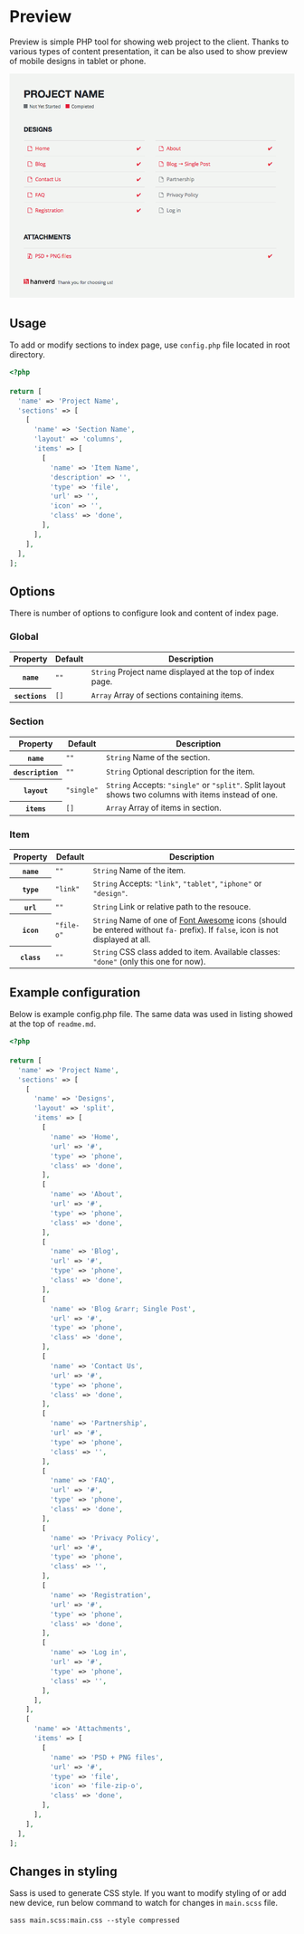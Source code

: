# Preview

Preview is simple PHP tool for showing web project to the client. Thanks to various types of content presentation, it can be also used to show preview of mobile designs in tablet or phone.

![](screenshot.png)

## Usage

To add or modify sections to index page, use `config.php` file located in root directory.

```php
<?php

return [
  'name' => 'Project Name',
  'sections' => [
    [
      'name' => 'Section Name',
      'layout' => 'columns',
      'items' => [
        [
          'name' => 'Item Name',
          'description' => '',
          'type' => 'file',
          'url' => '',
          'icon' => '',
          'class' => 'done',
        ],
      ],
    ],
  ],
];
```

## Options

There is number of options to configure look and content of index page.

### Global

<table>
  <thead>
    <tr>
      <th>Property</th>
      <th>Default</th>
      <th>Description</th>
    </tr>
  </thead>
  <tbody>
    <tr>
      <th scope="row"><code>name</code></th>
      <td><code>""</code></td>
      <td><code>String</code> Project name displayed at the top of index page.</td>
    </tr>
    <tr>
      <th scope="row"><code>sections</code></th>
      <td><code>[]</code></td>
      <td><code>Array</code> Array of sections containing items.</td>
    </tr>
  </tbody>
</table>

### Section

<table>
  <thead>
    <tr>
      <th>Property</th>
      <th>Default</th>
      <th>Description</th>
    </tr>
  </thead>
  <tbody>
    <tr>
      <th scope="row"><code>name</code></th>
      <td><code>""</code></td>
      <td><code>String</code> Name of the section.</td>
    </tr>
    <tr>
      <th scope="row"><code>description</code></th>
      <td><code>""</code></td>
      <td><code>String</code> Optional description for the item.</td>
    </tr>
    <tr>
      <th scope="row"><code>layout</code></th>
      <td><code>"single"</code></td>
      <td><code>String</code> Accepts: <code>"single"</code> or <code>"split"</code>. Split layout shows two columns with items instead of one.</td>
    </tr>
    <tr>
      <th scope="row"><code>items</code></th>
      <td><code>[]</code></td>
      <td><code>Array</code> Array of items in section.</td>
    </tr>
  </tbody>
</table>

### Item

<table>
  <thead>
    <tr>
      <th>Property</th>
      <th>Default</th>
      <th>Description</th>
    </tr>
  </thead>
  <tbody>
    <tr>
      <th scope="row"><code>name</code></th>
      <td><code>""</code></td>
      <td><code>String</code> Name of the item.</td>
    </tr>
    <tr>
      <th scope="row"><code>type</code></th>
      <td><code>"link"</code></td>
      <td><code>String</code> Accepts: <code>"link"</code>,  <code>"tablet"</code>,  <code>"iphone"</code> or <code>"design"</code>.</td>
    </tr>
    <tr>
      <th scope="row"><code>url</code></th>
      <td><code>""</code></td>
      <td><code>String</code> Link or relative path to the resouce.</td>
    </tr>
    <tr>
      <th scope="row"><code>icon</code></th>
      <td><code>"file-o"</code></td>
      <td><code>String</code> Name of one of <a href="http://fontawesome.io/icons/">Font Awesome</a> icons (should be entered without <code>fa-</code> prefix). If <code>false</code>, icon is not displayed at all.</td>
    </tr>
    <tr>
      <th scope="row"><code>class</code></th>
      <td><code>""</code></td>
      <td><code>String</code> CSS class added to item. Available classes: <code>"done"</code> (only this one for now).</td>
    </tr>
  </tbody>
</table>

## Example configuration

Below is example config.php file. The same data was used in listing showed at the top of `readme.md`.

```php
<?php

return [
  'name' => 'Project Name',
  'sections' => [
    [
      'name' => 'Designs',
      'layout' => 'split',
      'items' => [
        [
          'name' => 'Home',
          'url' => '#',
          'type' => 'phone',
          'class' => 'done',
        ],
        [
          'name' => 'About',
          'url' => '#',
          'type' => 'phone',
          'class' => 'done',
        ],
        [
          'name' => 'Blog',
          'url' => '#',
          'type' => 'phone',
          'class' => 'done',
        ],
        [
          'name' => 'Blog &rarr; Single Post',
          'url' => '#',
          'type' => 'phone',
          'class' => 'done',
        ],
        [
          'name' => 'Contact Us',
          'url' => '#',
          'type' => 'phone',
          'class' => 'done',
        ],
        [
          'name' => 'Partnership',
          'url' => '#',
          'type' => 'phone',
          'class' => '',
        ],
        [
          'name' => 'FAQ',
          'url' => '#',
          'type' => 'phone',
          'class' => 'done',
        ],
        [
          'name' => 'Privacy Policy',
          'url' => '#',
          'type' => 'phone',
          'class' => '',
        ],
        [
          'name' => 'Registration',
          'url' => '#',
          'type' => 'phone',
          'class' => 'done',
        ],
        [
          'name' => 'Log in',
          'url' => '#',
          'type' => 'phone',
          'class' => '',
        ],
      ],
    ],
    [
      'name' => 'Attachments',
      'items' => [
        [
          'name' => 'PSD + PNG files',
          'url' => '#',
          'type' => 'file',
          'icon' => 'file-zip-o',
          'class' => 'done',
        ],
      ],
    ],
  ],
];
```

## Changes in styling

Sass is used to generate CSS style. If you want to modify styling of or add new device, run below command to watch for changes in `main.scss` file.

```
sass main.scss:main.css --style compressed
```
